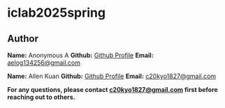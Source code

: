 # iclab2025spring

## Author
**Name:** Anonymous A
**Github:** [Github Profile](https://github.com/aelog134256)
**Email:** aelog134256@gmail.com

**Name:** Allen Kuan
**Github:** [Github Profile](https://github.com/c20kyo1827/)
**Email:** c20kyo1827@gmail.com

**For any questions, please contact c20kyo1827@gmail.com first before reaching out to others.**
